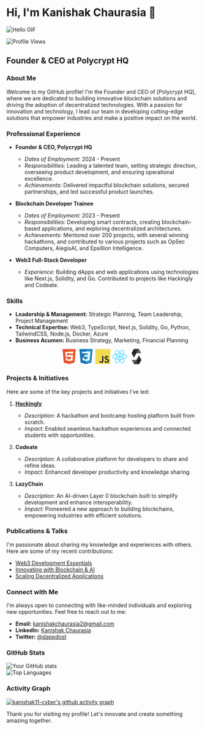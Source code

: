 # Hi, I'm Kanishak Chaurasia 👋

![Hello GIF](https://media.giphy.com/media/Wj7lNjMNDxSmc/giphy.gif)

![Profile Views](https://komarev.com/ghpvc/?username=kanishak11-cyber&color=blue)

## Founder & CEO at Polycrypt HQ

### About Me
Welcome to my GitHub profile! I'm the Founder and CEO of [Polycrypt HQ], where we are dedicated to building innovative blockchain solutions and driving the adoption of decentralized technologies. With a passion for innovation and technology, I lead our team in developing cutting-edge solutions that empower industries and make a positive impact on the world.

### Professional Experience
- **Founder & CEO, Polycrypt HQ**
  - *Dates of Employment:* 2024 - Present
  - *Responsibilities:* Leading a talented team, setting strategic direction, overseeing product development, and ensuring operational excellence.
  - *Achievements:* Delivered impactful blockchain solutions, secured partnerships, and led successful product launches.

- **Blockchain Developer Trainee**
  - *Dates of Employment:* 2023 - Present
  - *Responsibilities:* Developing smart contracts, creating blockchain-based applications, and exploring decentralized architectures.
  - *Achievements:* Mentored over 200 projects, with several winning hackathons, and contributed to various projects such as OpSec Computers, AiegisAI, and Epsillion Intelligence.

- **Web3 Full-Stack Developer**
  - *Experience:* Building dApps and web applications using technologies like Next.js, Solidity, and Go. Contributed to projects like Hackingly and Codeate.

### Skills
- **Leadership & Management:** Strategic Planning, Team Leadership, Project Management  
- **Technical Expertise:** Web3, TypeScript, Next.js, Solidity, Go, Python, TailwindCSS, Node.js, Docker, Azure  
- **Business Acumen:** Business Strategy, Marketing, Financial Planning  

<p align="center">
  <img src="https://raw.githubusercontent.com/devicons/devicon/master/icons/html5/html5-original.svg" alt="html5" width="40" height="40"/> 
  <img src="https://raw.githubusercontent.com/devicons/devicon/master/icons/css3/css3-original.svg" alt="css3" width="40" height="40"/> 
  <img src="https://raw.githubusercontent.com/devicons/devicon/master/icons/javascript/javascript-original.svg" alt="javascript" width="40" height="40"/> 
  <img src="https://raw.githubusercontent.com/devicons/devicon/master/icons/react/react-original.svg" alt="react" width="40" height="40"/> 
  <img src="https://raw.githubusercontent.com/devicons/devicon/master/icons/solidity/solidity-original.svg" alt="solidity" width="40" height="40"/> 
</p>

### Projects & Initiatives
Here are some of the key projects and initiatives I've led:

1. **[Hackingly](https://hackingly.in)**
   - *Description:* A hackathon and bootcamp hosting platform built from scratch.
   - *Impact:* Enabled seamless hackathon experiences and connected students with opportunities.

2. **Codeate**
   - *Description:* A collaborative platform for developers to share and refine ideas.
   - *Impact:* Enhanced developer productivity and knowledge sharing.

3. **LazyChain**
   - *Description:* An AI-driven Layer 0 blockchain built to simplify development and enhance interoperability.
   - *Impact:* Pioneered a new approach to building blockchains, empowering industries with efficient solutions.

### Publications & Talks
I'm passionate about sharing my knowledge and experiences with others. Here are some of my recent contributions:

- [Web3 Development Essentials](https://example.com)
- [Innovating with Blockchain & AI](https://example.com)
- [Scaling Decentralized Applications](https://example.com)

### Connect with Me
I'm always open to connecting with like-minded individuals and exploring new opportunities. Feel free to reach out to me:

- **Email:** kanishakchaurasia2@gmail.com
- **LinkedIn:** [Kanishak Chaurasia](https://www.linkedin.com/in/dappdost)  
- **Twitter:** [@dappdost](https://twitter.com/dappdost)  

### GitHub Stats
![Your GitHub stats](https://github-readme-stats.vercel.app/api?username=kanishak11-cyber&show_icons=true&theme=radical)  
![Top Languages](https://github-readme-stats.vercel.app/api/top-langs/?username=kanishak11-cyber&layout=compact&theme=radical)

### Activity Graph
[![kanishak11-cyber's github activity graph](https://github-readme-activity-graph.vercel.app/graph?username=kanishak11-cyber&bg_color=ffcfe9&color=9e4c98&line=9e4c98&point=403d3d&area=true&hide_border=true&theme=react-dark)](https://github.com/ashutosh00710/github-readme-activity-graph)

Thank you for visiting my profile! Let's innovate and create something amazing together.  
